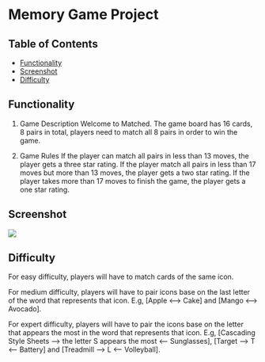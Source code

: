 # Memory Game Project

## Table of Contents

* [Functionality](#Functionality)
* [Screenshot](#Screenshot)
* [Difficulty](#Difficulty)

## Functionality

1. Game Description
Welcome to Matched. The game board has 16 cards, 8 pairs in total, players need to match all 8 pairs in order to win the game.

2. Game Rules
  If the player can match all pairs in less than 13 moves, the player gets a three star rating.
  If the player match all pairs in less than 17 moves but more than 13 moves, the player gets a two star rating.
  If the player takes more than 17 moves to finish the game, the player gets a one star rating.

## Screenshot

![](img/project1screenshot.gif)


## Difficulty
  For easy difficulty, players will have to match cards of the same icon.

  For medium difficulty, players will have to pair icons base on the last letter of the word that represents that icon.
  E.g, [Apple <--> Cake] and [Mango <--> Avocado].

  For expert difficulty, players will have to pair the icons base on the letter that appears the most in the word that represents that icon.
  E.g, [Cascading Style Sheets --> the letter S appears the most <-- Sunglasses], [Target --> T <-- Battery] and [Treadmill --> L <-- Volleyball].
